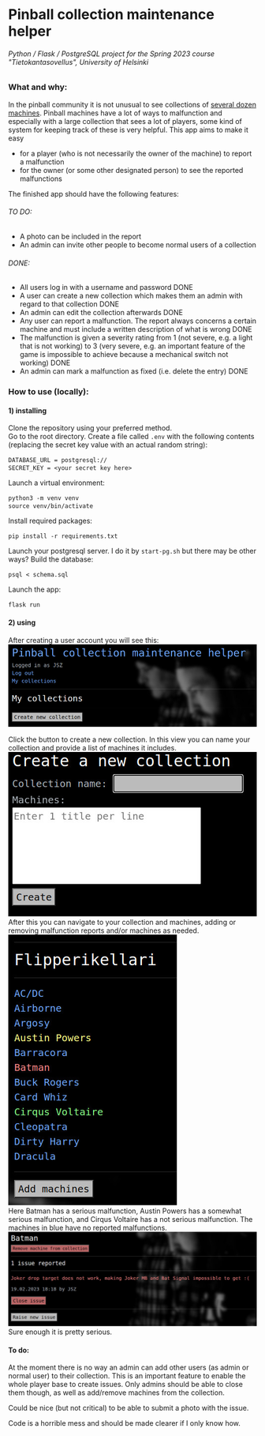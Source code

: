 # Pinball collection maintenance helper
###### Python / Flask / PostgreSQL project for the Spring 2023 course "Tietokantasovellus", University of Helsinki

### What and why:
In the pinball community it is not unusual to see collections of [several dozen machines](http://www.flipperikellari.fi/flipperit/). Pinball machines have a lot of ways to malfunction and especially with a large collection that sees a lot of players, some kind of system for keeping track of these is very helpful. This app aims to make it easy
* for a player (who is not necessarily the owner of the machine) to report a malfunction
* for the owner (or some other designated person) to see the reported malfunctions

The finished app should have the following features:  
###### TO DO:
* A photo can be included in the report
* An admin can invite other people to become normal users of a collection

###### DONE:
* All users log in with a username and password DONE
* A user can create a new collection which makes them an admin with regard to that collection DONE
* An admin can edit the collection afterwards DONE
* Any user can report a malfunction. The report always concerns a certain machine and must include a written description of what is wrong DONE
* The malfunction is given a severity rating from 1 (not severe, e.g. a light that is not working) to 3 (very severe, e.g. an important feature of the game is impossible to achieve because a mechanical switch not working) DONE
* An admin can mark a malfunction as fixed (i.e. delete the entry) DONE

### How to use (locally):
#### 1) installing
Clone the repository using your preferred method.  
Go to the root directory. Create a file called `.env` with the following contents (replacing the secret key value with an actual random string):
```
DATABASE_URL = postgresql://
SECRET_KEY = <your secret key here>
```
Launch a virtual environment:
```
python3 -m venv venv
source venv/bin/activate
```
Install required packages:
```
pip install -r requirements.txt
```
Launch your postgresql server. I do it by `start-pg.sh` but there may be other ways? Build the database:
```
psql < schema.sql
```
Launch the app:
```
flask run
```
#### 2) using
After creating a user account you will see this:
![](docs/1.jpg)

Click the button to create a new collection. In this view you can name your collection and provide a list of machines it includes.  
![](docs/2.jpg)  
After this you can navigate to your collection and machines, adding or removing malfunction reports and/or machines as needed.  
![](docs/3.jpg)  
Here Batman has a serious malfunction, Austin Powers has a somewhat serious malfunction, and Cirqus Voltaire has a not serious malfunction. The machines in blue have no reported malfunctions.
![](docs/4.jpg)
Sure enough it is pretty serious.

#### To do:
At the moment there is no way an admin can add other users (as admin or normal user) to their collection. This is an important feature to enable the whole player base to create issues. Only admins should be able to close them though, as well as add/remove machines from the collection.

Could be nice (but not critical) to be able to submit a photo with the issue.

Code is a horrible mess and should be made clearer if I only know how.
